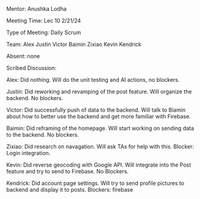 
Mentor: Anushka Lodha

Meeting Time: Lec 10 2/21/24

Type of Meeting: Daily Scrum

Team: Alex Justin Victor Baimin Zixiao Kevin Kendrick

Absent: none

Scribed Discussion:

Alex: Did nothing. Will do the unit testing and AI actions, no blockers. 

Justin: Did reworking and revamping of the post feature. Will organize the backend. No blockers. 

Victor: Did successfully push of data to the backend. Will talk to Biamin about how to better use the backend and get more familiar with Firebase. 

Baimin: Did reframing of the homepage. Will start working on sending data to the backend. No blockers. 

Zixiao: Did research on navagation. Will ask TAs for help with this. Blocker: Login integration. 

Kevin: Did reverse geocoding with Google API. Will integrate into the Post feature and try to send to Firebase. No Blockers. 

Kendrick: Did account page settings. Will try to send profile pictures to backend and display it to posts. Blockers: firebase
